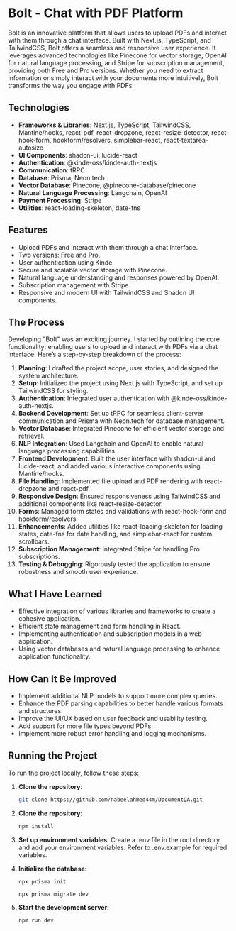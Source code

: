 # Bolt - Chat with PDF Platform

Bolt is an innovative platform that allows users to upload PDFs and interact with them through a chat interface. Built with Next.js, TypeScript, and TailwindCSS, Bolt offers a seamless and responsive user experience. It leverages advanced technologies like Pinecone for vector storage, OpenAI for natural language processing, and Stripe for subscription management, providing both Free and Pro versions. Whether you need to extract information or simply interact with your documents more intuitively, Bolt transforms the way you engage with PDFs.

## Technologies

- **Frameworks & Libraries**: Next.js, TypeScript, TailwindCSS, Mantine/hooks, react-pdf, react-dropzone, react-resize-detector, react-hook-form, hookform/resolvers, simplebar-react, react-textarea-autosize
- **UI Components**: shadcn-ui, lucide-react
- **Authentication**: @kinde-oss/kinde-auth-nextjs
- **Communication**: tRPC
- **Database**: Prisma, Neon.tech
- **Vector Database**: Pinecone, @pinecone-database/pinecone
- **Natural Language Processing**: Langchain, OpenAI
- **Payment Processing**: Stripe
- **Utilities**: react-loading-skeleton, date-fns

## Features

- Upload PDFs and interact with them through a chat interface.
- Two versions: Free and Pro.
- User authentication using Kinde.
- Secure and scalable vector storage with Pinecone.
- Natural language understanding and responses powered by OpenAI.
- Subscription management with Stripe.
- Responsive and modern UI with TailwindCSS and Shadcn UI components.

## The Process

Developing "Bolt" was an exciting journey. I started by outlining the core functionality: enabling users to upload and interact with PDFs via a chat interface. Here’s a step-by-step breakdown of the process:

1. **Planning**: I drafted the project scope, user stories, and designed the system architecture.
2. **Setup**: Initialized the project using Next.js with TypeScript, and set up TailwindCSS for styling.
3. **Authentication**: Integrated user authentication with @kinde-oss/kinde-auth-nextjs.
4. **Backend Development**: Set up tRPC for seamless client-server communication and Prisma with Neon.tech for database management.
5. **Vector Database**: Integrated Pinecone for efficient vector storage and retrieval.
6. **NLP Integration**: Used Langchain and OpenAI to enable natural language processing capabilities.
7. **Frontend Development**: Built the user interface with shadcn-ui and lucide-react, and added various interactive components using Mantine/hooks.
8. **File Handling**: Implemented file upload and PDF rendering with react-dropzone and react-pdf.
9. **Responsive Design**: Ensured responsiveness using TailwindCSS and additional components like react-resize-detector.
10. **Forms**: Managed form states and validations with react-hook-form and hookform/resolvers.
11. **Enhancements**: Added utilities like react-loading-skeleton for loading states, date-fns for date handling, and simplebar-react for custom scrollbars.
12. **Subscription Management**: Integrated Stripe for handling Pro subscriptions.
13. **Testing & Debugging**: Rigorously tested the application to ensure robustness and smooth user experience.

## What I Have Learned

- Effective integration of various libraries and frameworks to create a cohesive application.
- Efficient state management and form handling in React.
- Implementing authentication and subscription models in a web application.
- Using vector databases and natural language processing to enhance application functionality.

## How Can It Be Improved

- Implement additional NLP models to support more complex queries.
- Enhance the PDF parsing capabilities to better handle various formats and structures.
- Improve the UI/UX based on user feedback and usability testing.
- Add support for more file types beyond PDFs.
- Implement more robust error handling and logging mechanisms.

## Running the Project

To run the project locally, follow these steps:

1. **Clone the repository**:

   ```bash
   git clone https://github.com/nabeelahmed44m/DocumentQA.git

   ```

2. **Clone the repository**:

   ```bash
   npm install

   ```

3. **Set up environment variables**:
   Create a .env file in the root directory and add your environment variables. Refer to .env.example for required variables.

4. **Initialize the database**:

   ```
   npx prisma init
   ```

   ```
   npx prisma migrate dev
   ```

5. **Start the development server**:
   ```
   npm run dev
   ```

